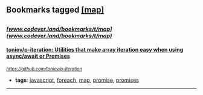 ## Bookmarks tagged [[map]](https://www.codever.land/search?q=[map])

_<sup><sup>[www.codever.land/bookmarks/t/map](www.codever.land/bookmarks/t/map)</sup></sup>_
---
#### [toniov/p-iteration: Utilities that make array iteration easy when using async/await or Promises](https://github.com/toniov/p-iteration)
_<sup>https://github.com/toniov/p-iteration</sup>_

* **tags**: [javascript](../tagged/javascript.md), [foreach](../tagged/foreach.md), [map](../tagged/map.md), [promise](../tagged/promise.md), [promises](../tagged/promises.md)
---
